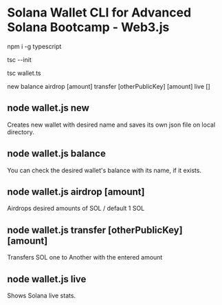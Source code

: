 # Solana Wallet CLI for Advanced Solana Bootcamp - Web3.js

npm i -g typescript

tsc --init

tsc wallet.ts

<commands>
new
balance
airdrop [amount]
transfer [otherPublicKey] [amount]
live []
<commands>
  
## node wallet.js new
Creates new wallet with desired name and saves its own json file on local directory.

## node wallet.js balance
You can check the desired wallet's balance with its name, if it exists.

## node wallet.js airdrop [amount]
Airdrops desired amounts of SOL / default 1 SOL

## node wallet.js transfer [otherPublicKey] [amount]
Transfers SOL one to Another with the entered amount

## node wallet.js live
Shows Solana live stats.
